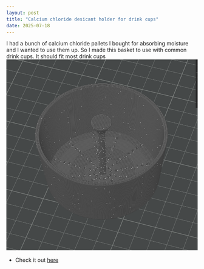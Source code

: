 ```yaml
---
layout: post
title: "Calcium chloride desicant holder for drink cups"
date: 2025-07-18
---
```


I had a bunch of calcium chloride pallets I bought for absorbing moisture and I wanted to use them up. So I made this basket to use with common drink cups. It should fit most drink cups
![Preview model from slicer](assets/images/cabasketpr.png)
- Check it out [here]()
